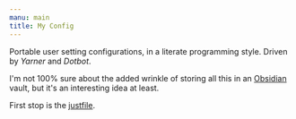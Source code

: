 ```yaml
---
manu: main
title: My Config
---
```


Portable user setting configurations, in a literate programming style. Driven by *Yarner* and *Dotbot*.

I'm not 100% sure about the added wrinkle of storing all this in an [Obsidian](../card/Obsidian.md) vault, but it's an interesting idea at least.

First stop is the [justfile](justfile.md).
